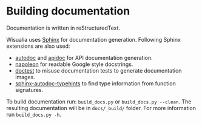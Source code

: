 # Building documentation

Documentation is written in reStructuredText.

Wisualia uses [Sphinx](http://www.sphinx-doc.org/) for documentation generation.
Following Sphinx extensions are also used:
* [autodoc] and [apidoc] for API documentation generation.
* [napoleon] for readable Google style docstrings.
* [doctest] to misuse documentation tests to generate documentation images.
* [sphinx-autodoc-typehints] to find type information from function signatures.

To build documentation run: `build_docs.py` or `build_docs.py --clean`.
The resulting documentation will be in `docs/_build/` folder. For more
information run `build_docs.py -h`.

[autodoc]: http://www.sphinx-doc.org/en/stable/ext/autodoc.html#module-sphinx.ext.autodoc
[apidoc]: http://www.sphinx-doc.org/en/stable/man/sphinx-apidoc.html
[napoleon]: http://www.sphinx-doc.org/en/stable/ext/napoleon.html
[doctest]: http://www.sphinx-doc.org/en/stable/ext/doctest.html
[sphinx-autodoc-typehints]: https://github.com/agronholm/sphinx-autodoc-typehints
